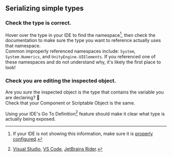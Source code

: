 ## Serializing simple types
### Check the type is correct.
Hover over the type in your IDE to find the namespace[^1], then check the documentation to make sure the type you want to reference actually uses that namespace.  
Common improperly referenced namespaces include: `System`, `System.Numerics`, and `UnityEngine.UIElements`. If you referenced one of these namespaces and do not understand why, it's likely the first place to look!

### Check you are editing the inspected object.
Are you *sure* the inspected object is the type that contains the variable you are declaring? 👀  
Check that your Component or Scriptable Object is the same.  

Using your IDE's Go To Definition[^2] feature should make it clear what type is actually being exposed.  

[^1]: If your IDE is not showing this information, make sure it is [properly configured](../../IDE%20Configuration.md).  
[^2]: [Visual Studio](https://docs.microsoft.com/en-us/visualstudio/ide/go-to-and-peek-definition?view=vs-2019), [VS Code](https://code.visualstudio.com/Docs/editor/editingevolved#_go-to-definition), [JetBrains Rider](https://www.jetbrains.com/help/rider/Navigation_and_Search__Go_to_Declaration.html). 